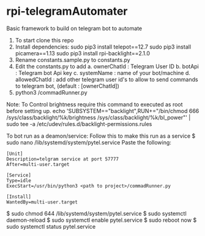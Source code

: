 # rpi-telegramAutomater
Basic framework to build on telegram bot to automate

1. To start clone this repo
2. Install dependencies:
    sudo pip3 install telepot==12.7
    sudo pip3 install picamera==1.13
    sudo pip3 install rpi-backlight==2.1.0
3. Rename constants.sample.py to constants.py
4. Edit the constants.py to add 
    a. ownerChatId : Telegram User ID
    b. botApi : Telegram bot Api key
    c. systemName : name of your bot/machine
    d. allowedChatId : add other telegram user id's to allow to send commands to telegram bot, (default : [ownerChatId])
5. python3 <path to project>/commadRunner.py

Note:
To Control brightness require this command to executed as root before setting up.
echo 'SUBSYSTEM=="backlight",RUN+="/bin/chmod 666 /sys/class/backlight/%k/brightness /sys/class/backlight/%k/bl_power"' | sudo tee -a /etc/udev/rules.d/backlight-permissions.rules

To bot run as a deamon/service:
Follow this to make this run as a service
$ sudo nano /lib/systemd/system/pytel.service
Paste the following:
    
    
    [Unit]
    Description=telgram service at port 57777
    After=multi-user.target

    [Service]
    Type=idle
    ExecStart=/usr/bin/python3 <path to project>/commadRunner.py

    [Install]
    WantedBy=multi-user.target
    
$ sudo chmod 644 /lib/systemd/system/pytel.service
$ sudo systemctl daemon-reload
$ sudo systemctl enable pytel.service
$ sudo reboot now
$ sudo systemctl status pytel.service
